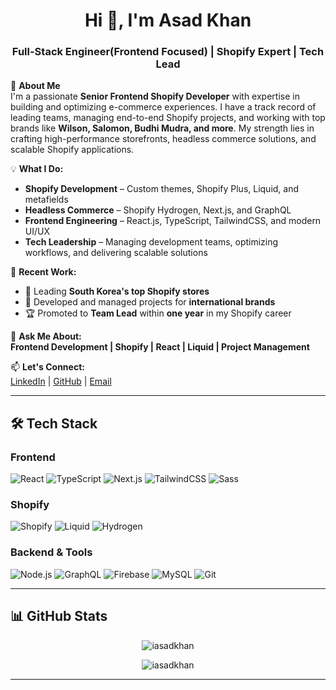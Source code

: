 <h1 align="center">Hi 👋, I'm Asad Khan</h1>
<h3 align="center">Full-Stack Engineer(Frontend Focused) | Shopify Expert | Tech Lead</h3>

🚀 **About Me**  
I'm a passionate **Senior Frontend Shopify Developer** with expertise in building and optimizing e-commerce experiences. I have a track record of leading teams, managing end-to-end Shopify projects, and working with top brands like **Wilson, Salomon, Budhi Mudra, and more**. My strength lies in crafting high-performance storefronts, headless commerce solutions, and scalable Shopify applications.

💡 **What I Do:**  
- **Shopify Development** – Custom themes, Shopify Plus, Liquid, and metafields  
- **Headless Commerce** – Shopify Hydrogen, Next.js, and GraphQL  
- **Frontend Engineering** – React.js, TypeScript, TailwindCSS, and modern UI/UX  
- **Tech Leadership** – Managing development teams, optimizing workflows, and delivering scalable solutions  

📌 **Recent Work:**  
- 🚀 Leading **South Korea's top Shopify stores**  
- 🎯 Developed and managed projects for **international brands**  
- 🏆 Promoted to **Team Lead** within **one year** in my Shopify career  

💬 **Ask Me About:**  
**Frontend Development | Shopify | React | Liquid | Project Management**

📫 **Let's Connect:**  
[LinkedIn](https://linkedin.com/in/iasadkhan) | [GitHub](https://github.com/iasadkhan) | [Email](mailto:iasadkhan0@gmail.com)

---

## 🛠 Tech Stack

### **Frontend**
![React](https://img.shields.io/badge/React-20232A?style=for-the-badge&logo=react&logoColor=61DAFB)
![TypeScript](https://img.shields.io/badge/TypeScript-3178C6?style=for-the-badge&logo=typescript&logoColor=white)
![Next.js](https://img.shields.io/badge/Next.js-000?style=for-the-badge&logo=next.js)
![TailwindCSS](https://img.shields.io/badge/TailwindCSS-38B2AC?style=for-the-badge&logo=tailwind-css)
![Sass](https://img.shields.io/badge/Sass-C69?style=for-the-badge&logo=sass&logoColor=white)

### **Shopify**
![Shopify](https://img.shields.io/badge/Shopify-7AB55C?style=for-the-badge&logo=shopify&logoColor=white)
![Liquid](https://img.shields.io/badge/Liquid-FF9A00?style=for-the-badge&logo=shopify&logoColor=white)
![Hydrogen](https://img.shields.io/badge/Hydrogen-000000?style=for-the-badge&logo=shopify&logoColor=white)

### **Backend & Tools**
![Node.js](https://img.shields.io/badge/Node.js-43853D?style=for-the-badge&logo=node.js&logoColor=white)
![GraphQL](https://img.shields.io/badge/GraphQL-E10098?style=for-the-badge&logo=graphql&logoColor=white)
![Firebase](https://img.shields.io/badge/Firebase-FFCA28?style=for-the-badge&logo=firebase&logoColor=black)
![MySQL](https://img.shields.io/badge/MySQL-4479A1?style=for-the-badge&logo=mysql&logoColor=white)
![Git](https://img.shields.io/badge/Git-F05032?style=for-the-badge&logo=git&logoColor=white)

---

## 📊 GitHub Stats  

<div align="center">
  
<p><img align="center" src="https://github-readme-streak-stats.herokuapp.com/?user=iasadkhan&" alt="iasadkhan"/></p>
<p><img align="center" src="https://github-readme-stats.vercel.app/api/top-langs?username=iasadkhan&show_icons=true&locale=en&layout=compact" alt="iasadkhan" /></p>
  
 </div>

---
